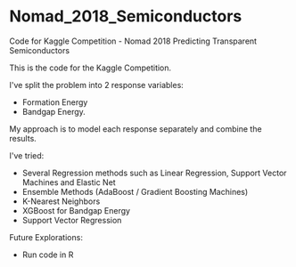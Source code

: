 # Nomad_2018_Semiconductors
Code for Kaggle Competition - Nomad 2018 Predicting Transparent Semiconductors

This is the code for the Kaggle Competition.

I've split the problem into 2 response variables:
- Formation Energy
- Bandgap Energy.

My approach is to model each response separately and combine the results.

I've tried:
- Several Regression methods such as Linear Regression, Support Vector Machines and Elastic Net
- Ensemble Methods (AdaBoost / Gradient Boosting Machines)
- K-Nearest Neighbors
- XGBoost for Bandgap Energy
- Support Vector Regression

Future Explorations:
- Run code in R
